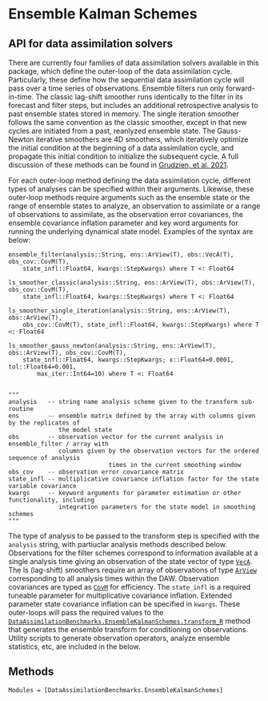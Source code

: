 # Ensemble Kalman Schemes

## API for data assimilation solvers
There are currently four families of data assimilation solvers available in this package, which
define the outer-loop of the data assimilation cycle.  Particularly, these define how the sequential
data assimilation cycle will pass over a time series of observations.  Ensemble filters run only
forward-in-time.  The classic lag-shift smoother runs identically to the filter in its forecast
and filter steps, but includes an additional retrospective analysis to past ensemble states
stored in memory.  The single iteration smoother follows the same convention as the classic smoother,
except in that new cycles are initiated from a past, reanlyzed ensemble state.  The Gauss-Newton
iterative smoothers are 4D smoothers, which iteratively optimize the initial condition at the
beginning of a data assimilation cycle, and propagate this initial condition to initialize the
subsequent cycle.  A full discussion of these methods can be found in
[Grudzien, et al. 2021](https://gmd.copernicus.org/preprints/gmd-2021-306/).

For each outer-loop method defining the data assimilation cycle, different types of analyses
can be specified within their arguments.  Likewise, these outer-loop methods require arguments such
as the ensemble state or the range of ensemble states to analyze, an observation to assimilate or
a range of observations to assimilate, as the observation error covariances, the ensemble covariance
inflation parameter and key word arguments for running the underlying dynamical state model.
Examples of the syntax are below:

```{julia}
ensemble_filter(analysis::String, ens::ArView(T), obs::VecA(T), obs_cov::CovM(T),
    state_infl::Float64, kwargs::StepKwargs) where T <: Float64

ls_smoother_classic(analysis::String, ens::ArView(T), obs::ArView(T), obs_cov::CovM(T),
    state_infl::Float64, kwargs::StepKwargs) where T <: Float64

ls_smoother_single_iteration(analysis::String, ens::ArView(T), obs::ArView(T),
    obs_cov::CovM(T), state_infl::Float64, kwargs::StepKwargs) where T <: Float64

ls_smoother_gauss_newton(analysis::String, ens::ArView(T), obs::ArView(T), obs_cov::CovM(T),
    state_infl::Float64, kwargs::StepKwargs; ϵ::Float64=0.0001, tol::Float64=0.001,
		max_iter::Int64=10) where T <: Float64


"""
analysis   -- string name analysis scheme given to the transform sub-routine
ens        -- ensemble matrix defined by the array with columns given by the replicates of
              the model state
obs        -- observation vector for the current analysis in ensemble_filter / array with
              columns given by the observation vectors for the ordered sequence of analysis
							times in the current smoothing window
obs_cov    -- observation error covariance matrix
state_infl -- multiplicative covariance inflation factor for the state variable covariance
kwargs     -- keyword arguments for parameter estimation or other functionality, including
              integration parameters for the state model in smoothing schemes
"""
```

The type of analysis to be passed to the transform step is specified with the `analysis`
string, with partiuclar analysis methods described below.  Observations for the filter
schemes correspond to information available at a single analysis time giving an observation
of the state vector of type [`VecA`](@ref). The ls (lag-shift) smoothers require an array of
observations of type [`ArView`](@ref) corresponding to all analysis times within the DAW.
Observation covariances are typed as [`CovM`](@ref) for efficiency. The `state_infl` is a
required tuneable parameter for multiplicative covariance inflation.   Extended parameter
state covariance inflation can be specified in `kwargs`.  These outer-loops will pass the
required values to the
[`DataAssimilationBenchmarks.EnsembleKalmanSchemes.transform_R`](@ref) method
that generates the ensemble transform
for conditioning on observations. Utility scripts to generate observation operators,
analyze ensemble statistics, etc, are included in the below. 

## Methods

```@autodocs
Modules = [DataAssimilationBenchmarks.EnsembleKalmanSchemes]
```
